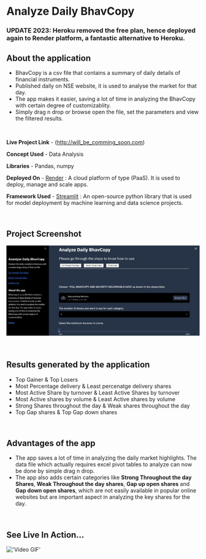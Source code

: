 # Analyze Daily BhavCopy 


### UPDATE 2023: Heroku removed the free plan, hence deployed again to Render platform, a fantastic alternative to Heroku.

## About the application 
*  BhavCopy is a csv file that contains a summary of daily details of financial instruments. 
*  Published daily on NSE website, it is used to analyse the market for that day. 
*  The app makes it easier, saving a lot of time in analyzing the BhavCopy with certain degree of customizablity.
*  Simply drag n drop or browse open the file, set the parameters and view the filtered results.

<br>

**Live Project Link** - (http://will_be_comming_soon.com)

 **Concept Used** - Data Analysis

 **Libraries** - Pandas, numpy

 **Deployed On** - [Render](https://render.com/) : A cloud platform of type (PaaS). It is used to deploy, manage and scale apps.

 **Framework Used** - [Streamlit](https://docs.streamlit.io/en/stable/#) : An open-source python library that is used for model deployment by machine learning and data science projects.

<br>

## Project Screenshot
![Project Screenshot](/Instructions-to-use-the-app/ProjectSS.png)

<br>

## Results generated by the application
*  Top Gainer & Top Losers
*  Most Percentage delivery & Least percenatge delivery shares
*  Most Active Share by turnover & Least Active Shares by turnover
*  Most Active shares by volume & Least Active shares by volume
*  Strong Shares throughout the day & Weak shares throughout the day
*  Top Gap shares & Top Gap down shares

<br>

## Advantages of the app
*  The app saves a lot of time in analyzing the daily market highlights. The data file which actually requires excel pivot tables to analyze can now be done by simple drag n drop. 
*  The app also adds certain categories like **Strong Throughout the day Shares**, **Weak Throughout the day shares**, **Gap up open shares** and **Gap down open shares**, which are not easily available in popular online websites but are important aspect in analyzing the key shares for the day.

<br>

## See Live In Action...

!['Video GIF'](/Instructions-to-use-the-app/Tutorial-GIF.gif)

<br>

<!-- # Try it yourself -->
